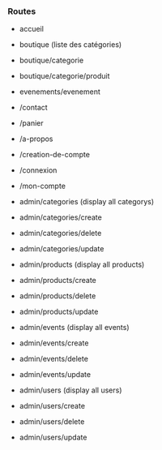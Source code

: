 ### Routes
* accueil
* boutique (liste des catégories)

* boutique/categorie

<!--* boutique/entremets-->
<!--* boutique/tartes-->
<!--* boutique/pate-a-choux-->
<!--* boutique/petits-fours-->
<!--* boutique/macaron-->
<!--* boutique/confiserie-->
<!--* boutique/glaces-->
<!--* boutique/evenements-de-la-vie-->
* boutique/categorie/produit

<!--* boutique/entremets/royal-->

* evenements/evenement

<!--* evenements/halloween-->
<!--* evenements/fete-des-peres-->
<!--* evenements/fete-des-meres-->
<!--* evenements/noel-->
<!--* evenements/paques-->
<!--* evenements/st-valentin-->
<!--* evenements/epiphanie-->

* /contact
* /panier
* /a-propos
* /creation-de-compte
* /connexion
* /mon-compte

* admin/categories (display all categorys)
* admin/categories/create
* admin/categories/delete
* admin/categories/update
* admin/products (display all products)
* admin/products/create
* admin/products/delete
* admin/products/update
* admin/events (display all events)
* admin/events/create
* admin/events/delete
* admin/events/update
* admin/users (display all users)
* admin/users/create
* admin/users/delete
* admin/users/update

